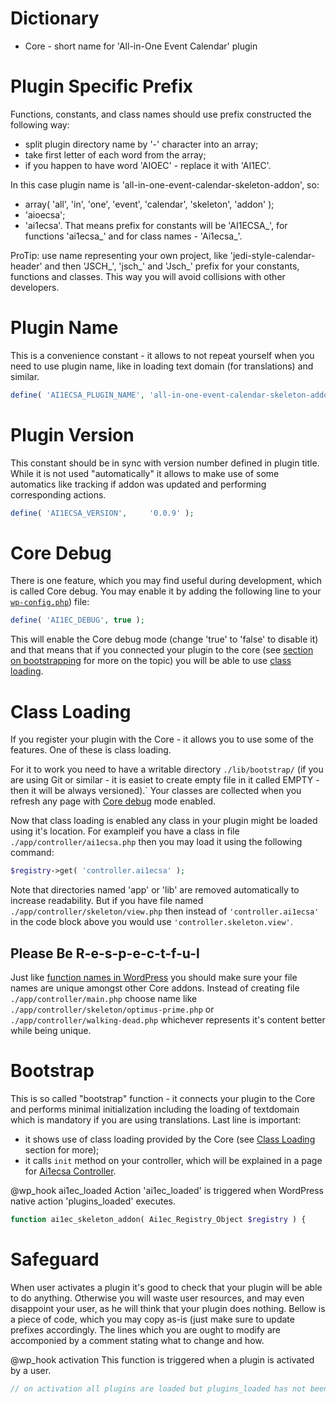 Dictionary
==========
* Core - short name for 'All-in-One Event Calendar' plugin

Plugin Specific Prefix
======================
Functions, constants, and class names should use prefix constructed the
following way:
* split plugin directory name by '-' character into an array;
* take first letter of each word from the array;
* if you happen to have word 'AIOEC' - replace it with 'AI1EC'.

In this case plugin name is 'all-in-one-event-calendar-skeleton-addon', so:
* array( 'all', 'in', 'one', 'event', 'calendar', 'skeleton', 'addon' );
* 'aioecsa';
* 'ai1ecsa'.
That means prefix for constants will be 'AI1ECSA_', for functions 'ai1ecsa_'
and for class names - 'Ai1ecsa_'.

ProTip: use name representing your own project, like 'jedi-style-calendar-header'
and then 'JSCH_', 'jsch_' and 'Jsch_' prefix for your constants, functions and
classes. This way you will avoid collisions with other developers.

Plugin Name
===========
This is a convenience constant - it allows to not repeat yourself when you
need to use plugin name, like in loading text domain (for translations) and
similar.
```php
define( 'AI1ECSA_PLUGIN_NAME', 'all-in-one-event-calendar-skeleton-addon' );
```

Plugin Version
==============
This constant should be in sync with version number defined in plugin title.
While it is not used "automatically" it allows to make use of some automatics
like tracking if addon was updated and performing corresponding actions.
```php
define( 'AI1ECSA_VERSION',     '0.0.9' );
```

Core Debug
==========
There is one feature, which you may find useful during development, which is
called Core debug. You may enable it by adding the following line to your
[`wp-config.php`](http://codex.wordpress.org/Editing_wp-config.php)) file:
```php
define( 'AI1EC_DEBUG', true );
```
This will enable the Core debug mode (change 'true' to 'false' to disable it)
and that means that if you connected your plugin to the core (see
[section on bootstrapping](#Bootstrap) for more on the topic) you will be able
to use [class loading](#Class_loading).

Class Loading
=============
If you register your plugin with the Core - it allows you to use some of the
features. One of these is class loading.

For it to work you need to have a  writable directory `./lib/bootstrap/` (if
you are using Git or similar - it is easiet to create empty file in it called
EMPTY - then it will be always versioned).` Your classes are collected when
you refresh any page with [Core debug](#Core_debug) mode enabled.

Now that class loading is enabled any class in your plugin might be loaded
using it's location.
For exampleif you have a class in file `./app/controller/ai1ecsa.php` then
you may load it using the following command:
```php
$registry->get( 'controller.ai1ecsa' );
```
Note that directories named 'app' or 'lib' are removed automatically to
increase readability. But if you have file named
`./app/controller/skeleton/view.php` then instead of `'controller.ai1ecsa'`
in the code block above you would use `'controller.skeleton.view'`.


Please Be R-e-s-p-e-c-t-f-u-l
-----------------------------
Just like [function names in WordPress](http://codex.wordpress.org/Writing_a_Plugin)
you should make sure your file names are unique amongst other Core addons.
Instead of creating file `./app/controller/main.php` choose name like
`./app/controller/skeleton/optimus-prime.php` or
`./app/controller/walking-dead.php` whichever represents it's content better
while being unique.

Bootstrap
=========
This is so called "bootstrap" function - it connects your plugin to the Core
and performs minimal initialization including the loading of textdomain which
is mandatory if you are using translations.
Last line is important:
* it shows use of class loading provided by the Core (see
[Class Loading](#Class_loading) section for more);
* it calls `init` method on your controller, which will be explained in
a page for [Ai1ecsa Controller](ai1ecsa.md).

@wp_hook ai1ec_loaded Action 'ai1ec_loaded' is triggered when WordPress native
action 'plugins_loaded' executes.
```php
function ai1ec_skeleton_addon( Ai1ec_Registry_Object $registry ) {
```

Safeguard
=========
When user activates a plugin it's good to check that your plugin will be able
to do anything. Otherwise you will waste user resources, and may even
disappoint your user, as he will think that your plugin does nothing.
Bellow is a piece of code, which you may copy as-is (just make sure to update
prefixes accordingly. The lines which you are ought to modify are accomponied
by a comment stating what to change and how.

@wp_hook activation This function is triggered when a plugin is activated by
a user.
```php
// on activation all plugins are loaded but plugins_loaded has not been triggered.
```
